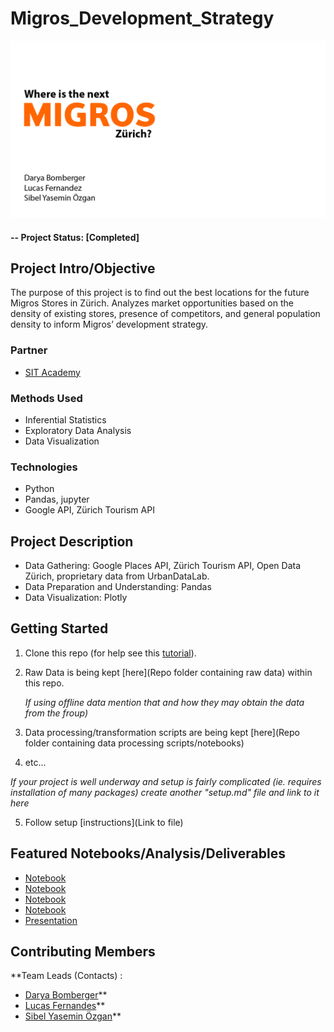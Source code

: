 # Migros_Development_Strategy

![Where is the next Migros](reports/img/1.png)


#### -- Project Status: [Completed]

## Project Intro/Objective
The purpose of this project is to find out the best locations for the future Migros Stores in Zürich.
Analyzes market opportunities based on the density of existing stores, presence of competitors, and general population density to inform Migros’ development strategy.

### Partner
* [SIT Academy](https://sit.academy/)

### Methods Used
* Inferential Statistics
* Exploratory Data Analysis
* Data Visualization

### Technologies
* Python
* Pandas, jupyter
* Google API, Zürich Tourism API

## Project Description

- Data Gathering: Google Places API, Zürich Tourism API, Open Data Zürich, proprietary data from UrbanDataLab.
- Data Preparation and Understanding: Pandas 
- Data Visualization: Plotly

## Getting Started

1. Clone this repo (for help see this [tutorial](https://help.github.com/articles/cloning-a-repository/)).
2. Raw Data is being kept [here](Repo folder containing raw data) within this repo.

    *If using offline data mention that and how they may obtain the data from the froup)*

3. Data processing/transformation scripts are being kept [here](Repo folder containing data processing scripts/notebooks)
4. etc...

*If your project is well underway and setup is fairly complicated (ie. requires installation of many packages)
create another "setup.md" file and link to it here*

5. Follow setup [instructions](Link to file)

## Featured Notebooks/Analysis/Deliverables
* [Notebook](notebooks/google_api.ipynb)
* [Notebook](notebooks/visualization.ipynb)
* [Notebook](notebooks/vegan_restaurants_notebook.ipynb)
* [Notebook](notebooks/Zürich_Tax_Incomes.ipynb)
* [Presentation](reports/Presentation-reduced.pdf)


## Contributing Members

**Team Leads (Contacts) : 
- [Darya Bomberger](https://github.com/dbomberger)**
- [Lucas Fernandes](https://github.com/LucR31)**
- [Sibel Yasemin Özgan](https://github.com/sibelyozgan)**


